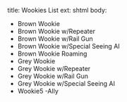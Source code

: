 title: Wookies List
ext: shtml
body:

* Brown Wookie
* Brown Wookie w/Repeater
* Brown Wookie w/Rail Gun
* Brown Wookie w/Special Seeing AI
* Brown Wookie Roaming
* Grey Wookie
* Grey Wookie w/Repeater
* Grey Wookie w/Rail Gun
* Grey Wookie w/Special Seeing AI
* Wookie5 -Ally

